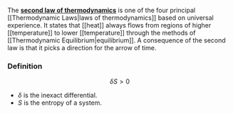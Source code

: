 The [**second law of thermodynamics**](https://en.wikipedia.org/wiki/Second_law_of_thermodynamics "Second law of thermodynamics") is one of the four principal [[Thermodynamic Laws|laws of thermodynamics]] based on universal experience. It states that [[heat]] always flows from regions of higher [[temperature]] to lower [[temperature]] through the methods of [[Thermodynamic Equilibrium\|equilibrium]].
A consequence of the second law is that it picks a direction for the arrow of time.

### Definition
$$\delta S > 0$$
 - $\delta$ is the inexact differential.
 - $S$ is the entropy of a system.
